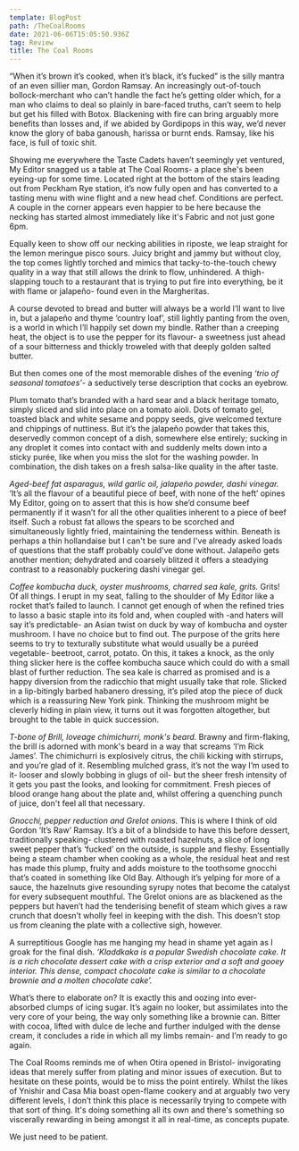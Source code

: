 ```yaml
---
template: BlogPost
path: /TheCoalRooms
date: 2021-06-06T15:05:50.936Z
tag: Review
title: The Coal Rooms
---
```

“When it’s brown it’s cooked, when it’s black, it’s fucked” is the silly mantra of an even sillier man, Gordon Ramsay. An increasingly out-of-touch bollock-merchant who can’t handle the fact he’s getting older which, for a man who claims to deal so plainly in bare-faced truths, can’t seem to help but get his filled with Botox. Blackening with fire can bring arguably more benefits than losses and, if we abided by Gordipops in this way, we’d never know the glory of baba ganoush, harissa or burnt ends. Ramsay, like his face, is full of toxic shit.

Showing me everywhere the Taste Cadets haven’t seemingly yet ventured, My Editor snagged us a table at The Coal Rooms- a place she's been eyeing-up for some time. Located right at the bottom of the stairs leading out from Peckham Rye station, it’s now fully open and has converted to a tasting menu with wine flight and a new head chef. Conditions are perfect. A couple in the corner appears even happier to be here because the necking has started almost immediately like it's Fabric and not just gone 6pm.

Equally keen to show off our necking abilities in riposte, we leap straight for the lemon meringue pisco sours. Juicy bright and jammy but without cloy, the top comes lightly torched and mimics that tacky-to-the-touch chewy quality in a way that still allows the drink to flow, unhindered. A thigh-slapping touch to a restaurant that is trying to put fire into everything, be it with flame or jalapeño- found even in the Margheritas. 

A course devoted to bread and butter will always be a world I’ll want to live in, but a jalapeño and thyme ‘country loaf’, still lightly panting from the oven, is a world in which I’ll happily set down my bindle. Rather than a creeping heat, the object is to use the pepper for its flavour- a sweetness just ahead of a sour bitterness and thickly troweled with that deeply golden salted butter. 

But then comes one of the most memorable dishes of the evening *‘trio of seasonal tomatoes’*- a seductively terse description that cocks an eyebrow.

Plum tomato that’s branded with a hard sear and a black heritage tomato, simply sliced and slid into place on a tomato aioli. Dots of tomato gel, toasted black and white sesame and poppy seeds, give welcomed texture and chippings of nuttiness. But it’s the jalapeño powder that takes this, deservedly common concept of a dish, somewhere else entirely; sucking in any droplet it comes into contact with and suddenly melts down into a sticky purée, like when you miss the slot for the washing powder. In combination, the dish takes on a fresh salsa-like quality in the after taste.

*Aged-beef fat asparagus, wild garlic oil, jalapeño powder, dashi vinegar.* ‘It’s all the flavour of a beautiful piece of beef, with none of the heft’ opines My Editor, going on to assert that this is how she’d consume beef permanently if it wasn’t for all the other qualities inherent to a piece of beef itself. Such a robust fat allows the spears to be scorched and simultaneously lightly fried, maintaining the tenderness within. Beneath is perhaps a thin hollandaise but I can't be sure and I've already asked loads of questions that the staff probably could've done without. Jalapeño gets another mention; dehydrated and coarsely blitzed it offers a steadying contrast to a reasonably puckering dashi vinegar gel.

*Coffee kombucha duck, oyster mushrooms, charred sea kale, grits.* Grits! Of all things. I erupt in my seat, falling to the shoulder of My Editor like a rocket that’s failed to launch. I cannot get enough of when the refined tries to lasso a basic staple into its fold and, when coupled with -and haters will say it’s predictable- an Asian twist on duck by way of kombucha and oyster mushroom. I have no choice but to find out. The purpose of the grits here seems to try to texturally substitute what would usually be a puréed vegetable- beetroot, carrot, potato. On this, it takes a knock, as the only thing slicker here is the coffee kombucha sauce which could do with a small blast of further reduction. The sea kale is charred as promised and is a happy diversion from the radicchio that might usually take that role. Slicked in a lip-bitingly barbed habanero dressing, it’s piled atop the piece of duck which is a reassuring New York pink. Thinking the mushroom might be cleverly hiding in plain view, it turns out it was forgotten altogether, but brought to the table in quick succession. 

*T-bone of Brill, loveage chimichurri, monk's beard.* Brawny and firm-flaking, the brill is adorned with monk's beard in a way that screams ‘I’m Rick James’. The chimichurri is explosively citrus, the chili kicking with stirrups, and you’re glad of it. Resembling mulched grass, it’s not the way I’m used to it- looser and slowly bobbing in glugs of oil- but the sheer fresh intensity of it gets you past the looks, and looking for commitment. Fresh pieces of blood orange hang about the plate and, whilst offering a quenching punch of juice, don't feel all that necessary.

*Gnocchi, pepper reduction and Grelot onions.* This is where I think of old Gordon ‘It’s Raw’ Ramsay. It’s a bit of a blindside to have this before dessert, traditionally speaking- clustered with roasted hazelnuts, a slice of long sweet pepper that’s ‘fucked’ on the outside, is supple and fleshy. Essentially being a steam chamber when cooking as a whole, the residual heat and rest has made this plump, fruity and adds moisture to the toothsome gnocchi that’s coated in something like Old Bay. Although it’s yelping for more of a sauce, the hazelnuts give resounding syrupy notes that become the catalyst for every subsequent mouthful. The Grelot onions are as blackened as the peppers but haven’t had the tenderising benefit of steam which gives a raw crunch that doesn’t wholly feel in keeping with the dish. This doesn’t stop us from cleaning the plate with a collective sigh, however.

A surreptitious Google has me hanging my head in shame yet again as I groak for the final dish. *‘Kladdkaka is a popular Swedish chocolate cake. It is a rich chocolate dessert cake with a crisp exterior and a soft and gooey interior. This dense, compact chocolate cake is similar to a chocolate brownie and a molten chocolate cake’.*

What’s there to elaborate on? It is exactly this and oozing into ever-absorbed clumps of icing sugar. It’s again no looker, but assimilates into the very core of your being, the way only something like a brownie can. Bitter with cocoa, lifted with dulce de leche and further indulged with the dense cream, it concludes a ride in which all my limbs remain- and I’m ready to go again.

The Coal Rooms reminds me of when Otira opened in Bristol- invigorating ideas that merely suffer from plating and minor issues of execution. But to hesitate on these points, would be to miss the point entirely. Whilst the likes of Ynishir and Casa Mia boast open-flame cookery and at arguably two very different levels, I don’t think this place is necessarily trying to compete with that sort of thing. It's doing something all its own and there's something so viscerally rewarding in being amongst it all in real-time, as concepts pupate. 

We just need to be patient.
